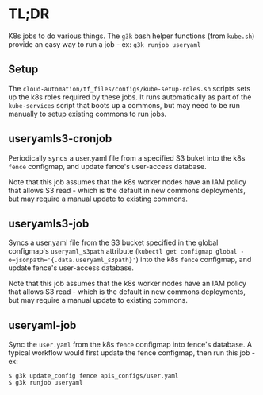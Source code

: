 # TL;DR

K8s jobs to do various things.  The `g3k` bash helper functions (from `kube.sh`) provide an easy way to run a job - ex: `g3k runjob useryaml`

## Setup

The `cloud-automation/tf_files/configs/kube-setup-roles.sh` scripts sets up the k8s roles
required by these jobs.  It runs automatically as part of the `kube-services` script that
boots up a commons, but may need to be run manually to setup existing commons to run jobs.

## useryamls3-cronjob

Periodically syncs a user.yaml file from a specified S3 buket into the k8s `fence` configmap,
and update fence's user-access database.

Note that this job assumes that the k8s worker nodes have an IAM policy that allows S3 read -
which is the default in new commons deployments, but may require a manual update to existing commons.

## useryamls3-job

Syncs a user.yaml file from the S3 bucket specified in the global configmap's `useryaml_s3path` attribute (`kubectl get configmap global -o=jsonpath='{.data.useryaml_s3path}'`) into the k8s `fence` configmap,
and update fence's user-access database.

Note that this job assumes that the k8s worker nodes have an IAM policy that allows S3 read -
which is the default in new commons deployments, but may require a manual update to existing commons.

## useryaml-job

Sync the `user.yaml` from the k8s `fence` configmap into fence's database.  A typical workflow would first update the fence configmap, then run this job - ex:
```
$ g3k update_config fence apis_configs/user.yaml
$ g3k runjob useryaml
```
